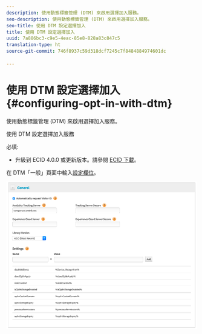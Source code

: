 ```yaml
---
description: 使用動態標籤管理 (DTM) 來啟用選擇加入服務。
seo-description: 使用動態標籤管理 (DTM) 來啟用選擇加入服務。
seo-title: 使用 DTM 設定選擇加入
title: 使用 DTM 設定選擇加入
uuid: 7a886bc3-c9e5-4eac-85e8-828a83c847c5
translation-type: ht
source-git-commit: 746f8937c59d318dcf7245c7f8484884974601dc

---
```



# 使用 DTM 設定選擇加入{#configuring-opt-in-with-dtm}

使用動態標籤管理 (DTM) 來啟用選擇加入服務。

使用 DTM 設定選擇加入服務

必填:

* 升級到 ECID 4.0.0 或更新版本。請參閱 [ECID 下載](https://github.com/Adobe-Marketing-Cloud/id-service/releases)。

在 DTM「一般」頁面中輸入[設定欄位](/help/implementation-guides/opt-in-service/api.md)。

![](assets/DTM-example.png)
